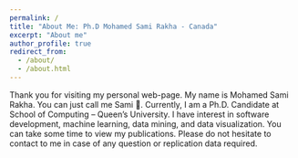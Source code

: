 ```yaml
---
permalink: /
title: "About Me: Ph.D Mohamed Sami Rakha - Canada"
excerpt: "About me"
author_profile: true
redirect_from: 
  - /about/
  - /about.html
---
```

Thank you for visiting my personal web-page. My name is Mohamed Sami Rakha. You can just call me Sami . Currently, I am a Ph.D. Candidate at School of Computing – Queen’s University. I have interest in software development, machine learning, data mining, and data visualization. You can take some time to view my publications. Please do not hesitate to contact to me in case of any question or replication data required. 
 
